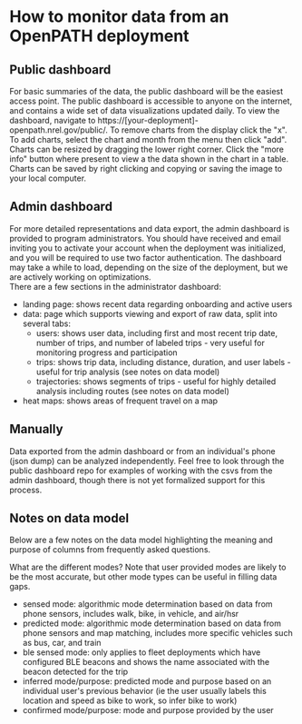 # How to monitor data from an OpenPATH deployment

## Public dashboard
For basic summaries of the data, the public dashboard will be the easiest access point. The public dashboard is accessible to anyone on the internet, and contains a wide set of data visualizations updated daily. To view the dashboard, navigate to https://[your-deployment]-openpath.nrel.gov/public/. To remove charts from the display click the "x". To add charts, select the chart and month from the menu then click "add". Charts can be resized by dragging the lower right corner. Click the "more info" button where present to view a the data shown in the chart in a table. Charts can be saved by right clicking and copying or saving the image to your local computer. 

## Admin dashboard
For more detailed representations and data export, the admin dashboard is provided to program administrators. You should have received and email inviting you to activate your account when the deployment was initialized, and you will be required to use two factor authentication. The dashboard may take a while to load, depending on the size of the deployment, but we are actively working on optimizations.  
There are a few sections in the administrator dashboard:
- landing page: shows recent data regarding onboarding and active users
- data: page which supports viewing and export of raw data, split into several tabs:
  - users: shows user data, including first and most recent trip date, number of trips, and number of labeled trips - very useful for monitoring progress and participation
  - trips: shows trip data, including distance, duration, and user labels - useful for trip analysis (see notes on data model)
  - trajectories: shows segments of trips - useful for highly detailed analysis including routes (see notes on data model)
- heat maps: shows areas of frequent travel on a map

## Manually
Data exported from the admin dashboard or from an individual's phone (json dump) can be analyzed independently. Feel free to look through the public dashboard repo for examples of working with the csvs from the admin dashboard, though there is not yet formalized support for this process. 

## Notes on data model
Below are a few notes on the data model highlighting the meaning and purpose of columns from frequently asked questions.

What are the different modes?
Note that user provided modes are likely to be the most accurate, but other mode types can be useful in filling data gaps.
- sensed mode: algorithmic mode determination based on data from phone sensors, includes walk, bike, in vehicle, and air/hsr
- predicted mode: algorithmic mode determination based on data from phone sensors and map matching, includes more specific vehicles such as bus, car, and train
- ble sensed mode: only applies to fleet deployments which have configured BLE beacons and shows the name associated with the beacon detected for the trip
- inferred mode/purpose: predicted mode and purpose based on an individual user's previous behavior (ie the user usually labels this location and speed as bike to work, so infer bike to work)
- confirmed mode/purpose: mode and purpose provided by the user